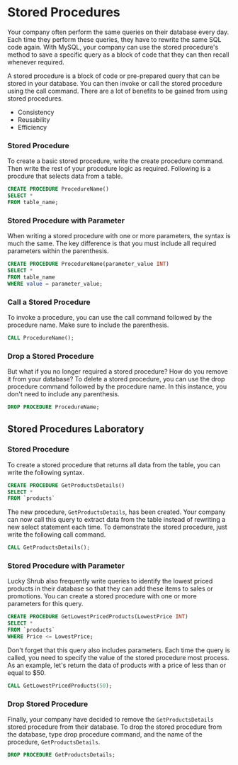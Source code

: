 # Stored Procedures

Your company often perform the same queries on their database every day. Each time they perform these queries, they have to rewrite the same SQL code again. With MySQL, your company can use the stored procedure's method to save a specific query as a block of code that they can then recall whenever required.

A stored procedure is a block of code or pre-prepared query that can be stored in your database. You can then invoke or call the stored procedure using the call command. There are a lot of benefits to be gained from using stored procedures.

  + Consistency
  + Reusability
  + Efficiency


### Stored Procedure

To create a basic stored procedure, write the create procedure command. Then write the rest of your procedure logic as required. Following is a procdure that selects data from a table.


```sql
CREATE PROCEDURE ProcedureName()
SELECT *
FROM table_name;

```


### Stored Procedure with Parameter

When writing a stored procedure with one or more parameters, the syntax is much the same. The key difference is that you must include all required parameters within the parenthesis.


```sql
CREATE PROCEDURE ProcedureName(parameter_value INT)
SELECT *
FROM table_name
WHERE value = parameter_value;

```


### Call a Stored Procedure

To invoke a procedure, you can use the call command followed by the procedure name. Make sure to include the parenthesis.


```sql
CALL ProcedureName();

```


### Drop a Stored Procedure

But what if you no longer required a stored procedure? How do you remove it from your database? To delete a stored procedure, you can use the drop procedure command followed by the procedure name. In this instance, you don't need to include any parenthesis.


```sql
DROP PROCEDURE ProcedureName;

```


## Stored Procedures Laboratory

### Stored Procedure

To create a stored procedure that returns all data from the table, you can write the following syntax.


```sql
CREATE PROCEDURE GetProductsDetails()
SELECT *
FROM `products`

```

The new procedure, `GetProductsDetails`, has been created. Your company can now call this query to extract data from the table instead of rewriting a new select statement each time. To demonstrate the stored procedure, just write the following call command.


```sql
CALL GetProductsDetails();

```


### Stored Procedure with Parameter

Lucky Shrub also frequently write queries to identify the lowest priced products in their database so that they can add these items to sales or promotions. You can create a stored procedure with one or more parameters for this query.


```sql
CREATE PROCEDURE GetLowestPricedProducts(LowestPrice INT)
SELECT *
FROM `products`
WHERE Price <= LowestPrice;

```

Don't forget that this query also includes parameters. Each time the query is called, you need to specify the value of the stored procedure most process. As an example, let's return the data of products with a price of less than or equal to $50.


```sql
CALL GetLowestPricedProducts(50);

```


### Drop Stored Procedure

Finally, your company have decided to remove the `GetProductsDetails` stored procedure from their database. To drop the stored procedure from the database, type drop procedure command, and the name of the procedure, `GetProductsDetails`.


```sql
DROP PROCEDURE GetProductsDetails;

```
